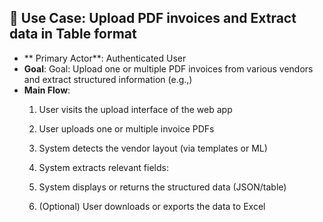 ## 📌 Use Case: Upload PDF invoices and Extract data in Table format

- ** Primary Actor**: Authenticated User  
- **Goal**: Goal: Upload one or multiple PDF invoices from various vendors and extract structured information (e.g.,)
- **Main Flow**:
  1. User visits the upload interface of the web app
  2. User uploads one or multiple invoice PDFs
  3. System detects the vendor layout (via templates or ML)
  4. System extracts relevant fields:
  
  6. System displays or returns the structured data (JSON/table)
  7. (Optional) User downloads or exports the data to Excel

